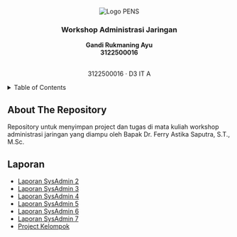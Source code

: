 <a name="readme-top"></a>

<!-- PROJECT LOGO -->
<br />
<div align="center">
  <img src="https://upload.wikimedia.org/wikipedia/id/4/44/Logo_PENS.png" alt="Logo PENS">

  <h3 align="center">Workshop Administrasi Jaringan</h3>

  <p align="center">
    <strong>Gandi Rukmaning Ayu</strong>
    <br />
    <strong>3122500016</strong>
    <br />
    <br />
    <p>3122500016 · D3 IT A</p>
  </p>
</div>



<!-- TABLE OF CONTENTS -->
<details>
  <summary>Table of Contents</summary>
  <ol>
    <li>
      <a href="#about-the-repository">About The Project</a>
      <a href="#laporan"></a>
    <li><a href="#contact">Contact</a></li>
  </ol>
</details>

<!-- ABOUT THE PROJECT -->
## About The Repository

Repository untuk menyimpan project dan tugas di mata kuliah workshop administrasi jaringan yang diampu oleh Bapak Dr. Ferry Astika Saputra, S.T., M.Sc.


## Laporan
-  <a href="Tugas-2">Laporan SysAdmin 2</a>
-  <a href="Tugas-3">Laporan SysAdmin 3</a>
-  <a href="Tugas-4">Laporan SysAdmin 4</a>
-  <a href="Tugas-5">Laporan SysAdmin 5</a>
-  <a href="Tugas-6">Laporan SysAdmin 6</a>
-  <a href="Tugas-7">Laporan SysAdmin 7</a>
-  <a href="Project-Kelompok">Project Kelompok</a>
